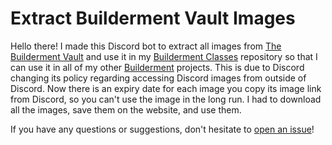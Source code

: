 # Extract Builderment Vault Images

Hello there! I made this Discord bot to extract all images from [The Builderment Vault](https://discord.gg/CTYyMPrv5x) and use it in my [Builderment Classes](https://github.com/Space-yg/builderment-classes) repository so that I can use it in all of my other [Builderment](https://builderment.com/) projects. This is due to Discord changing its policy regarding accessing Discord images from outside of Discord. Now there is an expiry date for each image you copy its image link from Discord, so you can't use the image in the long run. I had to download all the images, save them on the website, and use them.

If you have any questions or suggestions, don't hesitate to [open an issue](https://github.com/Space-yg/extract-builderment-vault-images/issues/new)!